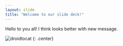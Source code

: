 ```yaml
---
layout: slide
title: "Welcome to our slide deck!"
---
```


Hello to you all! I think looks better with new message.

![droidtocat](https://octodex.github.com/images/droidtocat.png)
{: .center}
